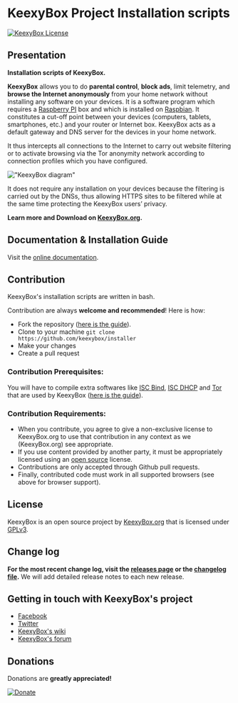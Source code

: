 KeexyBox Project Installation scripts
============


[![KeexyBox License](https://img.shields.io/static/v1?label=license&message=GPLv3&color=blue)](http://www.gnu.org/licenses/)

## Presentation
**Installation scripts of KeexyBox.**

**KeexyBox** allows you to do **parental control**, **block ads**, limit telemetry, and **browse the Internet anonymously** from your home network without installing any software on your devices. It is a software program which requires a [Raspberry PI](https://www.raspberrypi.org/) box and which is installed on [Raspbian](https://www.raspberrypi.org/downloads/raspbian/). It constitutes a cut-off point between your devices (computers, tablets, smartphones, etc.) and your router or Internet box. KeexyBox acts as a default gateway and DNS server for the devices in your home network.

It thus intercepts all connections to the Internet to carry out website filtering or to activate browsing via the Tor anonymity network according to connection profiles which you have configured.

!["KeexyBox diagram"](https://keexybox.org/wp-content/uploads/2019/12/keexybox-diagram-1.jpg "KeexyBox diagram")

It does not require any installation on your devices because the filtering is carried out by the DNSs, thus allowing HTTPS sites to be filtered while at the same time protecting the KeexyBox users’ privacy.

**Learn more and Download on [KeexyBox.org](https://keexybox.org).**

## Documentation & Installation Guide

Visit the [online documentation](https://wiki.keexybox.org).

## Contribution
KeexyBox's installation scripts are written in bash.

Contribution are always **welcome and recommended**! Here is how:

- Fork the repository ([here is the guide](https://help.github.com/articles/fork-a-repo/)).
- Clone to your machine ```git clone https://github.com/keexybox/installer```
- Make your changes
- Create a pull request

### Contribution Prerequisites:

You will have to compile extra softwares like [ISC Bind](https://www.isc.org/bind/), [ISC DHCP](https://www.isc.org/dhcp/) and [Tor](https://www.torproject.org/) that are used by KeexyBox ([here is the guide](https://wiki.keexybox.org/packaging_extras/)).

### Contribution Requirements:

- When you contribute, you agree to give a non-exclusive license to KeexyBox.org to use that contribution in any context as we (KeexyBox.org) see appropriate.
- If you use content provided by another party, it must be appropriately licensed using an [open source](http://opensource.org/licenses) license.
- Contributions are only accepted through Github pull requests.
- Finally, contributed code must work in all supported browsers (see above for browser support).

## License
KeexyBox is an open source project by [KeexyBox.org](https://keexybox.org) that is licensed under [GPLv3](https://www.gnu.org/licenses).

## Change log
**For the most recent change log, visit the [releases page](https://github.com/keexybox/installer/releases) or the [changelog file](https://github.com/keexybox/installer/changelog.md).** We will add detailed release notes to each new release. 

## Getting in touch with KeexyBox's project
- [Facebook](https://www.facebook.com/keexybox)
- [Twitter](https://twitter.com/keexybox)
- [KeexyBox's wiki](https://wiki.keexybox.org)
- [KeexyBox's forum](https://forum.keexybox.org)

## Donations
Donations are **greatly appreciated!**

[![Donate](https://www.paypalobjects.com/en_US/i/btn/btn_donateCC_LG.gif "KeexyBox Donate")](https://www.paypal.com/cgi-bin/webscr?cmd=_s-xclick&hosted_button_id=L5WFG252CDR2A&source=url "Donate")
